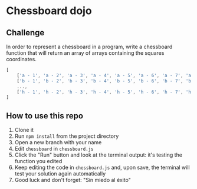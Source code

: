 # Chessboard dojo

## Challenge

In order to represent a chessboard in a program, write a chessboard function that will return an array of arrays containing the squares coordinates.

```javascript
[
    ['a - 1', 'a - 2', 'a - 3', 'a - 4', 'a - 5', 'a - 6', 'a - 7', 'a - 8'],
    ['b - 1', 'b - 2', 'b - 3', 'b - 4', 'b - 5', 'b - 6', 'b - 7', 'b - 8'],
    ...,
    ['h - 1', 'h - 2', 'h - 3', 'h - 4', 'h - 5', 'h - 6', 'h - 7', 'h - 8'],
]
```


## How to use this repo
1. Clone it
2. Run `npm install` from the project directory
3. Open a new branch with your name
4. Edit `chessboard` in `chessboard.js`
4. Click the "Run" button and look at the terminal output: it's testing the function you edited
5. Keep editing the code in `chessboard.js` and, upon save, the terminal will test your solution again automatically
6. Good luck and don't forget: "Sin miedo al éxito"
